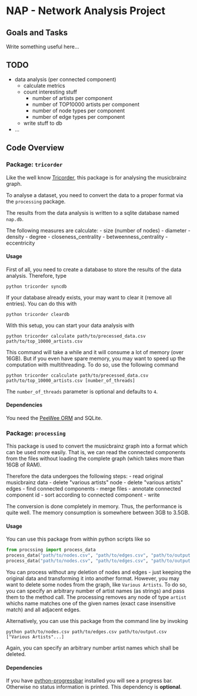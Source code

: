 NAP - Network Analysis Project
==============================

Goals and Tasks
---------------
Write something useful here...


TODO
----
- data analysis (per connected component)
	- calculate metrics
	- count interesting stuff
		- number of artists per component
		- number of TOP10000 artists per component
		- number of node types per component
		- number of edge types per component
	- write stuff to db
- ...


Code Overview
-------------

### Package: `tricorder`

Like the well know [Tricorder](http://readwrite.com/files/styles/800_450sc/public/fields/Mister_Tricorder.jpg),
this package is for analysing the musicbrainz graph.

To analyse a dataset, you need to convert the data to a proper
format via the `processing` package.

The results from the data analysis is written to a sqlite database
named `nap.db`.

The following measures are calculate:
	- size (number of nodes)
	- diameter
	- density
	- degree
	- closeness_centrality
	- betweenness_centrality
	- eccentricity

#### Usage

First of all, you need to create a database to store the results of
the data analysis. Therefore, type
```console
python tricorder syncdb
```

If your database already exists, your may want to clear it
(remove all entries). You can do this with
```console
python tricorder cleardb
```

With this setup, you can start your data analysis with
```console
python tricorder calculate path/to/precessed_data.csv path/to/top_10000_artists.csv
```

This command will take a while and it will consume a lot of memory (over 16GB).
But if you even have spare memory, you may want to speed up the computation
with multithreading. To do so, use the following command
```console
python tricorder ccalculate path/to/precessed_data.csv path/to/top_10000_artists.csv [number_of_threads]
```

The `number_of_threads` parameter is optional and defaults to `4`.

#### Dependencies
You need the [PeeWee ORM](https://github.com/coleifer/peewee) and SQLite.

### Package: `processing`

This package is used to convert the musicbrainz graph into a
format which can be used more easily. That is, we can read the
connected components from the files without loading the complete
graph (which takes more than 16GB of RAM).

Therefore the data undergoes the following steps:
	- read original musicbrainz data
	- delete "various artists" node
	- delete "various artists" edges
	- find connected components
	- merge files
	- annotate connected component id
	- sort according to connected component
	- write

The conversion is done completely in memory. Thus, the performance
is quite well. The memory consumption is somewhere between 3GB to
3.5GB.

#### Usage

You can use this package from within python scripts like so
```python
from procssing import process_data
process_data("path/to/nodes.csv", "path/to/edges.csv", "path/to/output.csv")
process_data("path/to/nodes.csv", "path/to/edges.csv", "path/to/output.csv", "Various Artists", "Even More Various Artists")
```
You can process without any deletion of nodes and edges - just keeping the original data and transforming it into another format.
However, you may want to delete some nodes from the graph, like `Various Artists`. To do so, you can specify an arbitrary number
of artist names (as strings) and pass them to the method call. The processing removes any node of type `artist` whichs name
matches one of the given names (exact case insensitive match) and all adjacent edges.

Alternatively, you can use this package from the command line by invoking
```console
python path/to/nodes.csv path/to/edges.csv path/to/output.csv ["Various Artists"...]
```
Again, you can specify an arbitrary number artist names which shall be deleted.

#### Dependencies

If you have [python-progressbar](https://pypi.python.org/pypi/progressbar/2.2) installed you will see
a progress bar. Otherwise no status information is printed. This dependency is **optional**.
